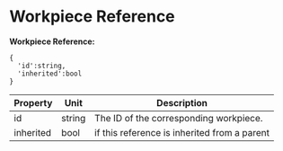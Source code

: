 # Workpiece Reference

**Workpiece Reference:**  

    {
      'id':string,
      'inherited':bool
    }

Property|Unit|Description
---|---|---
id|string|The ID of the corresponding workpiece.
inherited|bool|if this reference is inherited from a parent
